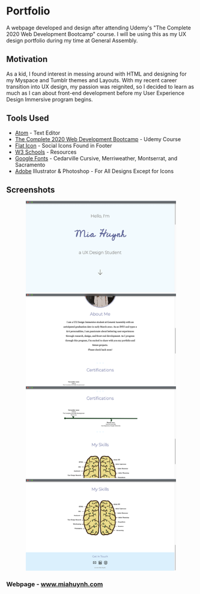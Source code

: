 # Portfolio

A webpage developed and design after attending Udemy's "The Complete 2020 Web Development Bootcamp" course. I will be using this as my UX design portfolio during my time at General Assembly. 

## Motivation

As a kid, I found interest in messing around with HTML and designing for my Myspace and Tumblr themes and Layouts. With my recent career transition into UX design, my passion was reignited, so I decided to learn as much as I can about front-end development before my User Experience Design Immersive program begins. 

## Tools Used

<ul>
  <li><a href="Atom.io">Atom</a> - Text Editor</li>
  <li><a href="https://www.udemy.com/course/the-complete-web-development-bootcamp/?utm_source=adwords&utm_medium=udemyads&utm_campaign=LongTail_la.EN_cc.US&utm_content=deal4584&utm_term=_._ag_81829991707_._ad_436603485118_._kw__._de_c_._dm__._pl__._ti_dsa-1007766171312_._li_9019639_._pd__._&matchtype=b&gclid=CjwKCAiAnvj9BRA4EiwAuUMDf65L7Nlf8i_4C9SCAH-cqrm9ERIczFLs-EVaeeOncxsMR8-2v9MNyRoCa8sQAvD_BwE">The Complete 2020 Web Development Bootcamp</a> - Udemy Course</li>
  <li><a href="https://www.flaticon.com">Flat Icon</a> - Social Icons Found in Footer</li>
  <li><a href="https://www.w3schools.com">W3 Schools</a> - Resources</li>
  <li><a href="https://www.fonts.google.com">Google Fonts</a> - Cedarville Cursive, Merriweather, Montserrat, and Sacramento</li>
  <li><a href="https://www.adobe.com">Adobe</a> Illustrator & Photoshop - For All Designs Except for Icons</li>
</ul>

## Screenshots

<p align="center" display="inline">
  <img src="https://github.com/Miariabobia/Portfolio/blob/readme/Screen%20Shot%202020-11-25%20at%209.18.06%20PM.png?raw=true" alt="Screenshot" width="400">
  <img src="https://github.com/Miariabobia/Portfolio/blob/readme/Screen%20Shot%202020-11-25%20at%209.18.35%20PM.png?raw=true" alt="Screenshot" width="400">
  <img src="https://github.com/Miariabobia/Portfolio/blob/readme/Screen%20Shot%202020-11-25%20at%209.29.17%20PM.png?raw=true" alt="Screenshot" width="400">
  <img src="https://github.com/Miariabobia/Portfolio/blob/readme/Screen%20Shot%202020-11-25%20at%209.18.49%20PM.png?raw=true" alt="Screenshot" width="400">
</p>

### Webpage - <a href="https://www.miahuynh.com">www.miahuynh.com</a>
